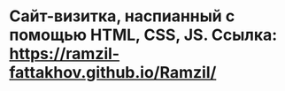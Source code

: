 # Сайт-визитка, наспианный с помощью HTML, CSS, JS. Ссылка: https://ramzil-fattakhov.github.io/Ramzil/
